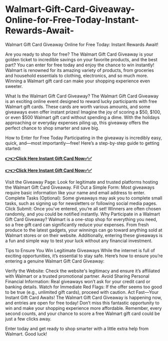 # Walmart-Gift-Card-Giveaway-Online-for-Free-Today-Instant-Rewards-Await-

Walmart Gift Card Giveaway Online for Free Today: Instant Rewards Await!

Are you ready to shop for free? The Walmart Gift Card Giveaway is your golden ticket to incredible savings on your favorite products, and the best part? You can enter for free today and enjoy the chance to win instantly! Walmart is renowned for its amazing variety of products, from groceries and household essentials to clothing, electronics, and so much more. Winning a Walmart gift card can make your shopping experience even sweeter.

What Is the Walmart Gift Card Giveaway?
The Walmart Gift Card Giveaway is an exciting online event designed to reward lucky participants with free Walmart gift cards. These cards are worth various amounts, and some giveaways even offer instant prizes! Imagine the joy of scoring a $50, $100, or even $500 Walmart gift card without spending a dime. With the holidays approaching or everyday expenses piling up, this giveaway offers the perfect chance to shop smarter and save big.

How to Enter for Free Today
Participating in the giveaway is incredibly easy, quick, and—most importantly—free! Here’s a step-by-step guide to getting started:

[**👉👉Click Here Instant Gift Card Now✅✅**](https://free-gift-card.raj-solution.com/958f890)

[**👉👉Click Here Instant Gift Card Now✅✅**](https://free-gift-card.raj-solution.com/958f890)


Visit the Giveaway Page: Look for legitimate and trusted platforms hosting the Walmart Gift Card Giveaway.
Fill Out a Simple Form: Most giveaways require basic information like your name and email address to enter.
Complete Tasks (Optional): Some giveaways may ask you to complete small tasks, such as signing up for newsletters or following social media pages.
Click Submit: Once you've entered, you’re all set! Winners are often chosen randomly, and you could be notified instantly.
Why Participate in a Walmart Gift Card Giveaway?
Walmart is a one-stop shop for everything you need, so a free gift card can significantly reduce your expenses. From fresh produce to the latest gadgets, your winnings can go toward anything sold at Walmart stores or on their website. Additionally, entering these giveaways is a fun and simple way to test your luck without any financial investment.

Tips to Ensure You Win Legitimate Giveaways
While the internet is full of exciting opportunities, it’s essential to stay safe. Here’s how to ensure you’re entering a genuine Walmart Gift Card Giveaway:

Verify the Website: Check the website's legitimacy and ensure it’s affiliated with Walmart or a trusted promotional partner.
Avoid Sharing Personal Financial Information: Real giveaways won’t ask for your credit card or banking details.
Watch for Immediate Red Flags: If the offer seems too good to be true (e.g., unlimited gift cards), proceed with caution.
Act Fast—Your Instant Gift Card Awaits!
The Walmart Gift Card Giveaway is happening now, and entries are open for free today! Don’t miss this fantastic opportunity to win and make your shopping experience more affordable. Remember, every second counts, and your chance to score a free Walmart gift card could be just a few clicks away.

Enter today and get ready to shop smarter with a little extra help from Walmart. Good luck!
